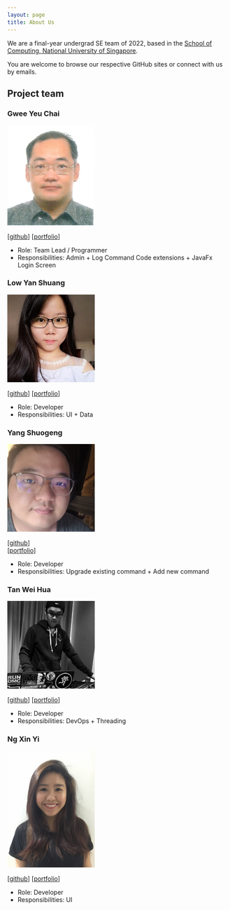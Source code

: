 ```yaml
---
layout: page
title: About Us
---
```


We are a final-year undergrad SE team of 2022, based in the [School of Computing, National University of Singapore](http://www.comp.nus.edu.sg).

You are welcome to browse our respective GitHub sites or connect with us by emails.

## Project team

### Gwee Yeu Chai

<img src="images/gweeyc.png" width="200px">

[[github](https://github.com/gweeyc)]
[[portfolio](team/gweeyc.md)]

* Role: Team Lead / Programmer
* Responsibilities: Admin + Log Command Code extensions + JavaFx Login Screen

### Low Yan Shuang

<img src="images/lowyanshuang.png" width="200px">

[[github](http://github.com/lowyanshuang)] [[portfolio](team/lowyanshuang.md)]

* Role: Developer
* Responsibilities: UI + Data

### Yang Shuogeng

<img src="images/yangshuogeng.png" width="200" height="200">

[[github](https://github.com/YangShuogeng)]     
[[portfolio](team/yangshuogeng.md)]

* Role: Developer
* Responsibilities: Upgrade existing command + Add new command

### Tan Wei Hua

<img src="images/thisisdax.png" width="200px">

[[github](http://github.com/thisisdax)]
[[portfolio](team/thisisdax.md)]

* Role: Developer
* Responsibilities: DevOps + Threading

### Ng Xin Yi

<img src="images/elxyng.png" width="200px">

[[github](http://github.com/elxyng)]
[[portfolio](team/elxyng.md)]

* Role: Developer
* Responsibilities: UI
